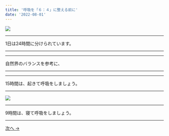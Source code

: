 ```yaml
---
title: '呼吸を「６：４」に整える前に'
date: '2022-08-01'
---
```

![](/images/001.jpg)
***
1日は24時間に分けられています。
***
***
自然界のバランスを参考に、
***
***
15時間は、起きて呼吸をしましょう。
***
![](/images/001_.jpg)
***
9時間は、寝て呼吸をしましょう。
***
[ 次へ → ](/posts/02)
